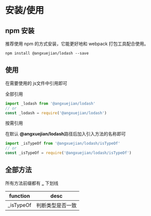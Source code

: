 # 安装/使用


## npm 安装

推荐使用 npm 的方式安装，它能更好地和 webpack 打包工具配合使用。
```shell
npm install @angxuejian/lodash --save
```

## 使用

在需要使用的 js文件中引用即可

全部引用
```js
import _lodash from '@angxuejian/lodash'
// or
const _lodash = require('@angxuejian/lodash')
```

按需引用

在默认 **@angxuejian/lodash**路径后加入引入方法的名称即可
```js
import _isTypeOf from '@angxuejian/lodash/isTypeOf'
// or
const _isTypeOf = require('@angxuejian/lodash/isTypeOf')
```

## 全部方法
所有方法前缀都有 **_** 下划线

function | desc
---  | ---  
_isTypeOf | 判断类型是否一致